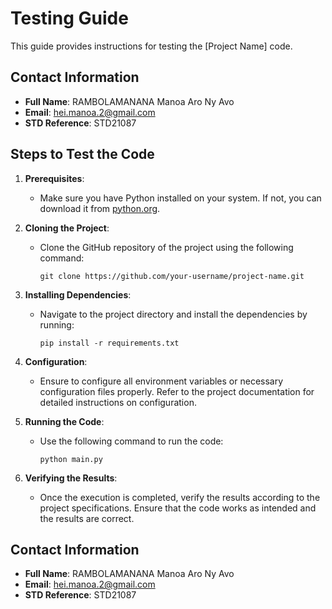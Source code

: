 # Testing Guide

This guide provides instructions for testing the [Project Name] code.

## Contact Information

- **Full Name**: RAMBOLAMANANA Manoa Aro Ny Avo
- **Email**: hei.manoa.2@gmail.com
- **STD Reference**: STD21087

## Steps to Test the Code

1. **Prerequisites**:
   - Make sure you have Python installed on your system. If not, you can download it from [python.org](https://www.python.org/).

2. **Cloning the Project**:
   - Clone the GitHub repository of the project using the following command:
     ```
     git clone https://github.com/your-username/project-name.git
     ```

3. **Installing Dependencies**:
   - Navigate to the project directory and install the dependencies by running:
     ```
     pip install -r requirements.txt
     ```

4. **Configuration**:
   - Ensure to configure all environment variables or necessary configuration files properly. Refer to the project documentation for detailed instructions on configuration.

5. **Running the Code**:
   - Use the following command to run the code:
     ```
     python main.py
     ```

6. **Verifying the Results**:
   - Once the execution is completed, verify the results according to the project specifications. Ensure that the code works as intended and the results are correct.

## Contact Information

- **Full Name**: RAMBOLAMANANA Manoa Aro Ny Avo
- **Email**: hei.manoa.2@gmail.com
- **STD Reference**: STD21087
